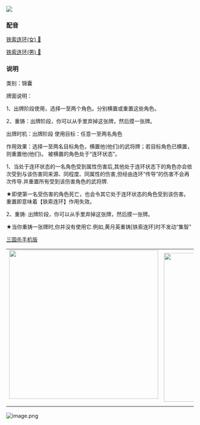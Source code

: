 ![](resource:assets/images/card/card_98.png) 


### 配音


[铁索连环(女) 🎵 ](trick_iron_shackles_dub_female.mp3)

[铁索连环(男) 🎵 ](trick_iron_shackles_dub_male.mp3)


### 说明
类别：锦囊        

牌面说明： 

1、出牌阶段使用，选择一至两个角色。分别横置或重置这些角色。 

2、重铸：出牌阶段，你可以从手里弃掉这张牌，然后摸一张牌。 

出牌时机：出牌阶段    使用目标：任意一至两名角色 

作用效果：选择一至两名目标角色，横置他(他们)的武将牌；若目标角色已横置，则重置他(他们)。   被横置的角色处于“连环状态”。 

1、当处于连环状态的一名角色受到属性伤害后,其他处于连环状态下的角色亦会依次受到与该伤害同来源、同程度、同属性的伤害,但经由连环“传导”的伤害不会再次传导.并重置所有受到该伤害角色的武将牌. 

★即使第一名受伤害的角色死亡，也会令其它处于连环状态的角色受到该伤害。   重置即意味着【铁索连环】作用失效。 

2、重铸: 出牌阶段，你可以从手里弃掉这张牌，然后摸一张牌。 

★当你重铸一张牌时,你并没有使用它.例如,黄月英重铸[铁索连环]时不发动“集智”

 [三国杀手机版](https://apps.apple.com/cn/app/%E4%B8%89%E5%9B%BD%E6%9D%80%E9%97%AE%E9%A2%98%E7%AD%94%E7%96%91/id527602078)
    <div style="text-align: center"><table><tr>
    <td style="text-align: center">
<img src="https://is4-ssl.mzstatic.com/image/thumb/PurpleSource116/v4/1b/38/06/1b380673-fa07-7d70-76af-cc625e8e7894/97f20edf-1616-4b93-9e88-fbaebfe22faf_page-0.jpg/460x0w.webp" height="400">
</td>
<td style="text-align: center">
<img src="https://is5-ssl.mzstatic.com/image/thumb/PurpleSource126/v4/f6/ae/05/f6ae053d-def3-e9be-a991-74954202adad/7a500a3f-0dc0-4c7a-8287-6eed7e11d2b4_page-1.jpg/460x0w.webp" height="400">
</td>
<td style="text-align: center">
<img src="https://is2-ssl.mzstatic.com/image/thumb/PurpleSource126/v4/f3/38/97/f33897de-2a22-ec13-1832-60c35c10fe7c/7fbfdcd6-9f03-45ce-8dc1-bad59b0e5f5d_page-2.jpg/460x0w.webp" height="400">
</td>
<td style="text-align: center">
<img src="https://is2-ssl.mzstatic.com/image/thumb/PurpleSource116/v4/7c/bf/db/7cbfdbb7-8d99-a661-c3a7-bc4e3fdb840a/5e805d5e-b991-4341-bdf6-233a5dd8d703_page-3.jpg/460x0w.webp" height="400">
</td>
</tr>
</table>
</div>
    
 ![image.png](https://s2.loli.net/2022/01/10/Z85EF3hBpvU41oI.png)
